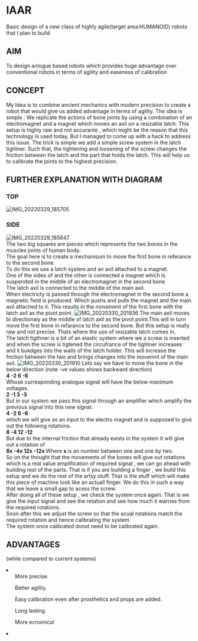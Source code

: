 # IAAR
Basic design of a new class of highly agile(target area:HUMANOID) robots that I plan to build
## AIM
To design  anlogue based robots which provides huge advantage over conventional robots in terms of agility and easeness of calibration
## CONCEPT
My Idea is to combine ancient mechanics with modern precision to create a robot that would give us added advantage in terms of agility.
The idea is simple : We replicate the actions of bone joints by using a combination of an electromagnet and a magnet which moves an axil on a resizable latch.
This setup is highly raw and not accurante , which might be the reason that this technology is used today, But I managed to come up with a hack to address this issue.
The trick is simple we add a simple screw system in the latch tightner. Such that, the tightening and loosening of the screw changes the friction between the latch and the part that holds the latch.
This will help us to calibrate the joints to the highest precision.
## FURTHER EXPLANATION WITH DIAGRAM
### TOP
![IMG_20220329_185705](https://user-images.githubusercontent.com/88607869/160638796-cc00ebdf-3183-4948-8494-226a0494a999.jpg)
### SIDE
![IMG_20220329_185647](https://user-images.githubusercontent.com/88607869/160638725-0c64b075-3d09-4799-88ba-3d5aa6ebabc5.jpg)
<br> The two big squares are pieces which represents the two bones in the muscles joints of human body.
<br> The goal here is to create a mechanisum to move the first bone in referance to the second bone.
<br> To do this we use a latch system and an axil attached to a magnet. 
<br> One of the sides of and the other is connected a magnet which is suspended in the middle of an electromagnet in the second bone
<br> The latch axil is connected to the middle of the main axil.
<br> When electricty is passed through the electromagnet in the second bone a magnetic field is produced. Which pushs and pulls the magnet and the main axil attached to it. This results in the movement of the first bone with the latch axil as the pivot point.
![IMG_20220330_201936](https://user-images.githubusercontent.com/88607869/160865939-f14d9671-23f3-4847-a936-8f9dc4d42a09.jpg)
The main axil moves bi directionaly as the middle of latch axil as the pivot point.This will in turn move the first bone in refarance to the second bone. But this setup is really raw and not precise. Thats where the use of resizable latch comes in.
<br> The latch tigthner is a bit of an elastic system where we a screw is inserted and when the screw is tigtened the circufrance of the tightner increases and it bukdges into the walls of the latch holder. This will increase the friction between the two and brings changes into the movemnt of the main axil.
![IMG_20220330_201910](https://user-images.githubusercontent.com/88607869/160865959-a1ed95ab-5e30-4ced-b1c6-9b47f65d644a.jpg)
Lets say we have to move the bone in the below direction (note -ve values shows backward direction)
<br><b>  4    -2    6    -6</b>
<br>Whose curresponding analogue signal will have the below maximum voltages.
<br><b>  2    -1    3    -3</b>
<br>But in our system we pass this signal through an amplifier which amplify the previous signal into this new signal.
<br><b>  4    -2    6    -6</b>
<br>which we will give as an input to the electro magnet and  is supposed to give out the following rotations.
<br><b>  8    -4    12   -12</b>
<br>But due to the internal friction that already exists in the system it will give out a rotation of 
<br><b>  8x   -4x   12x  -12x</b> Where <b> x </b> is an number between one and one by two.
<br>So on the thought that the movements of the bones will give out rotations which is a real value amplification of required signal , we can go ahead with building rest of the parts. That is if you are building a finger , we build this setup and we do the rest of the artsy stuff. That is the stuff which will make this piece of machine look like an actuall finger. We do this in such a way that we leave a small gap to acess the screw.
<br>After doing all of these setup , we check the system once again. That is we give the input signal and see the retation and see how much it warries from the required rotations.
<br>Soon after this we adjust the screw so that the acual rotations match the required rotation and hence calibrating the system.
<br>The system once calibrated donot need to be calibrated again.
## ADVANTAGES
(while compared to current systems)
<li>
<ol>More precise.</ol>
<ol>Better agility.</ol>
<ol>Easy calibration even after prosthetics and props are added.</ol>
<ol>Long lasting.</ol>
<ol>More ecnomical</ol>
<li>
    
